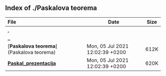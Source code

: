 ## Index of ./Paskalova teorema

File | Date | Size
:--- | --- | ---
[.](.) | |
[..](..) | |
[**Paskalova teorema**](Paskalova teorema) | Mon, 05 Jul 2021 12:02:39 +0200 | 612K
[**Paskal_prezentacija**](Paskal_prezentacija) | Mon, 05 Jul 2021 12:02:39 +0200 | 620K
